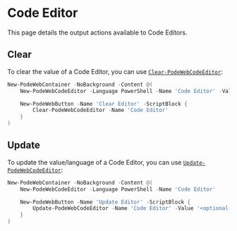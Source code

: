 # Code Editor

This page details the output actions available to Code Editors.

## Clear

To clear the value of a Code Editor, you can use [`Clear-PodeWebCodeEditor`](../../../Functions/Outputs/Clear-PodeWebCodeEditor):

```powershell
New-PodeWebContainer -NoBackground -Content @(
    New-PodeWebCodeEditor -Language PowerShell -Name 'Code Editor' -Value "Write-Host 'hi!'"

    New-PodeWebButton -Name 'Clear Editor' -ScriptBlock {
        Clear-PodeWebCodeEditor -Name 'Code Editor'
    }
)
```

## Update

To update the value/language of a Code Editor, you can use [`Update-PodeWebCodeEditor`](../../../Functions/Outputs/Update-PodeWebCodeEditor):

```powershell
New-PodeWebContainer -NoBackground -Content @(
    New-PodeWebCodeEditor -Language PowerShell -Name 'Code Editor'

    New-PodeWebButton -Name 'Update Editor' -ScriptBlock {
        Update-PodeWebCodeEditor -Name 'Code Editor' -Value '<optional-value>' -Language '<optional-language>'
    }
)
```
